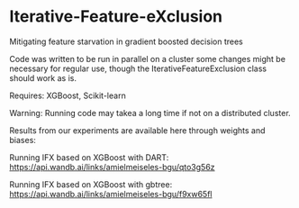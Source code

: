 # Iterative-Feature-eXclusion
Mitigating feature starvation in gradient boosted decision trees

Code was written to be run in parallel on a cluster some changes might be necessary for regular use, though the IterativeFeatureExclusion class should work as is.

Requires: XGBoost, Scikit-learn

Warning: Running code may takea a long time if not on a distributed cluster.

Results from our experiments are available here through weights and biases:

Running IFX based on XGBoost with DART: https://api.wandb.ai/links/amielmeiseles-bgu/qto3g56z

Running IFX based on XGBoost with gbtree: https://api.wandb.ai/links/amielmeiseles-bgu/f9xw65fl
